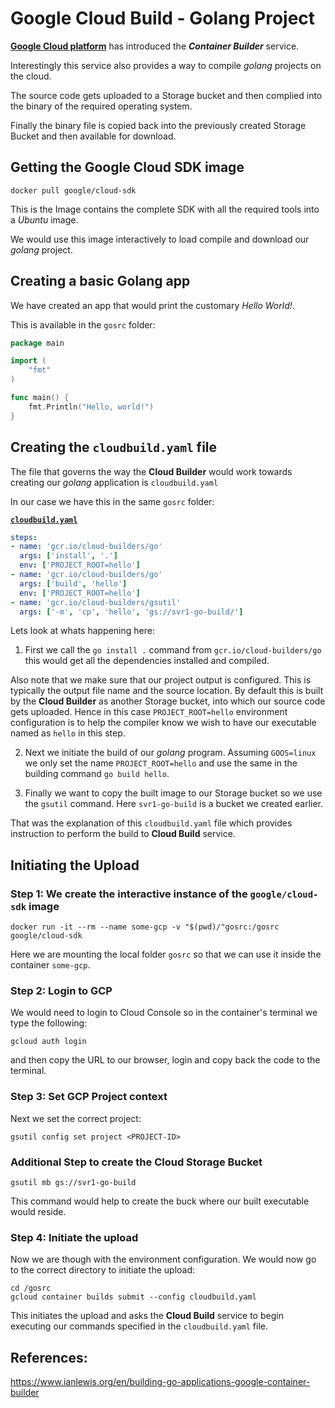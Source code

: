 # Google Cloud Build - Golang Project

[**Google Cloud platform**](https://cloud.google.com/container-builder/) has introduced the ***Container Builder*** service.

Interestingly this service also provides a way to compile *golang* projects on the cloud.

The source code gets uploaded to a Storage bucket and then complied into the binary of the required operating system.

Finally the binary file is copied back into the previously created Storage Bucket and then available for download.

## Getting the Google Cloud SDK image

`docker pull google/cloud-sdk`

This is the Image contains the complete SDK with all the required tools into a *Ubuntu* image.

We would use this image interactively to load compile and download our *golang* project.

## Creating a basic Golang app

We have created an app that would print the customary *Hello World!*.

This is available in the `gosrc` folder:

```go
package main

import (
    "fmt"
)

func main() {
    fmt.Println("Hello, world!")
}
```

## Creating the `cloudbuild.yaml` file

The file that governs the way the **Cloud Builder** would work towards creating our *golang* application is `cloudbuild.yaml`

In our case we have this in the same `gosrc` folder:

[**`cloudbuild.yaml`**](https://github.com/boseji/dockerPlayground/blob/master/12_go_google_cloud_compile/gosrc/cloudbuild.yaml) 

```yaml
steps:
- name: 'gcr.io/cloud-builders/go'
  args: ['install', '.']
  env: ['PROJECT_ROOT=hello']
- name: 'gcr.io/cloud-builders/go'
  args: ['build', 'hello']
  env: ['PROJECT_ROOT=hello']
- name: 'gcr.io/cloud-builders/gsutil'
  args: ['-m', 'cp', 'hello', 'gs://svr1-go-build/']
```

Lets look at whats happening here:

1. First we call the `go install .` command from `gcr.io/cloud-builders/go` this would get all the dependencies installed and compiled.

Also note that we make sure that our project output is configured. This is typically the output file name and the source location. By default this is built by the **Cloud Builder** as another Storage bucket, into which our source code gets uploaded. Hence in this case `PROJECT_ROOT=hello` environment configuration is to help the compiler know we wish to have our executable named as `hello` in this step.

2. Next we initiate the build of our *golang* program. Assuming `GOOS=linux` we only set the name `PROJECT_ROOT=hello` and use the same in the building command `go build hello`.

3. Finally we want to copy the built image to our Storage bucket so we use the `gsutil` command. Here `svr1-go-build` is a bucket we created earlier.

That was the explanation of this `cloudbuild.yaml` file which provides instruction to perform the build to **Cloud Build** service.

## Initiating the Upload

### Step 1: We create the interactive instance of the `google/cloud-sdk` image

`docker run -it --rm --name some-gcp -v "$(pwd)/"gosrc:/gosrc google/cloud-sdk`

Here we are mounting the local folder `gosrc` so that we can use it inside the container `some-gcp`.

### Step 2: Login to GCP

We would need to login to Cloud Console so in the container's terminal we type the following:

`gcloud auth login`

and then copy the URL to our browser, login and copy back the code to the terminal.

### Step 3: Set GCP Project context

Next we set the correct project:

`gsutil config set project <PROJECT-ID>`

### Additional Step to create the Cloud Storage Bucket

`gsutil mb gs://svr1-go-build`

This command would help to create the buck where our built executable would reside.

### Step 4: Initiate the upload

Now we are though with the environment configuration. We would now go to the correct
directory to initiate the upload:

```shell
cd /gosrc
gcloud container builds submit --config cloudbuild.yaml
```

This initiates the upload and asks the **Cloud Build** service to begin executing our commands specified in the `cloudbuild.yaml` file.


## References:

https://www.ianlewis.org/en/building-go-applications-google-container-builder